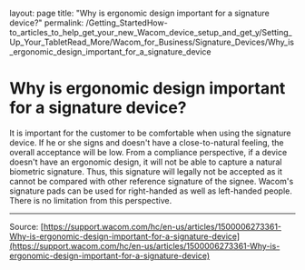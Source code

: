 layout: page
title: "Why is ergonomic design important for a signature device?"
permalink: /Getting_StartedHow-to_articles_to_help_get_your_new_Wacom_device_setup_and_get_y/Setting_Up_Your_TabletRead_More/Wacom_for_Business/Signature_Devices/Why_is_ergonomic_design_important_for_a_signature_device

# Why is ergonomic design important for a signature device?

It is important for the customer to be comfortable when using the signature device. If he or she signs and doesn't have a close-to-natural feeling, the overall acceptance will be low. From a compliance perspective, if a device doesn't have an ergonomic design, it will not be able to capture a natural biometric signature. Thus, this signature will legally not be accepted as it cannot be compared with other reference signature of the signee.
 Wacom's signature pads can be used for right-handed as well as left-handed people. There is no limitation from this perspective.

---
Source: [https://support.wacom.com/hc/en-us/articles/1500006273361-Why-is-ergonomic-design-important-for-a-signature-device](https://support.wacom.com/hc/en-us/articles/1500006273361-Why-is-ergonomic-design-important-for-a-signature-device)
